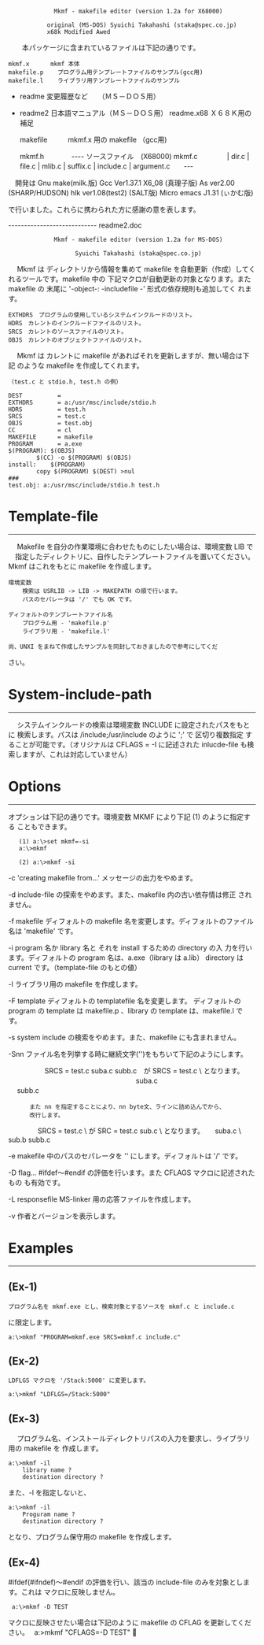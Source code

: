 
                 Mkmf - makefile editor (version 1.2a for X68000)

		       original (MS-DOS) Syuichi Takahashi (staka@spec.co.jp)
		       x68k Modified Awed


　　本パッケージに含まれているファイルは下記の通りです。

	mkmf.x      mkmf 本体
	makefile.p    プログラム用テンプレートファイルのサンプル(gcc用)
	makefile.l    ライブラリ用テンプレートファイルのサンプル
*	readme        変更履歴など　　（ＭＳ－ＤＯＳ用）
*	readme2       日本語マニュアル（ＭＳ－ＤＯＳ用）
	readme.x68    Ｘ６８Ｋ用の補足

	makefile　　　mkmf.x 用の makefile （gcc用)

	mkmf.h　　　　---- ソースファイル　(X68000)
	mkmf.c　　　 　|
	dir.c          |
	file.c         |
	mlib.c         |
 	suffix.c       |
	include.c      |
	argument.c　　---


　開発は Gnu make(milk.版) 
	 Gcc Ver1.37.1 X6_08 (真理子版)
	 As ver2.00 (SHARP/HUDSON)
	 hlk ver1.08(test2) (SALT版)
	 Micro emacs J1.31 (ぃかむ版)

  で行いました。これらに携わられた方に感謝の意を表します。

---------------------------- readme2.doc


                 Mkmf - makefile editor (version 1.2a for MS-DOS)

                       Syuichi Takahashi (staka@spec.co.jp)



　  Mkmf は ディレクトリから情報を集めて makefile を自動更新（作成）してく
  れるツールです。makefile 中の 下記マクロが自動更新の対象となります。また
  makefile の 末尾に '-object-: -includefile -' 形式の依存規則も追加してく
  れます。

	EXTHDRS　プログラムの使用しているシステムインクルードのリスト。
	HDRS　カレントのインクルードファイルのリスト。
	SRCS　カレントのソースファイルのリスト。
	OBJS　カレントのオブジェクトファイルのリスト。

　  Mkmf は カレントに makefile があればそれを更新しますが、無い場合は下記
  のような makefile を作成してくれます。

	（test.c と stdio.h, test.h の例）

	DEST          =
	EXTHDRS       = a:/usr/msc/include/stdio.h
	HDRS          = test.h
	SRCS          = test.c
	OBJS          = test.obj
	CC            = cl
	MAKEFILE      = makefile
	PROGRAM       = a.exe
	$(PROGRAM):	$(OBJS)
			$(CC) -o $(PROGRAM) $(OBJS)
	install:	$(PROGRAM)
			copy $(PROGRAM) $(DEST) >nul
	###
	test.obj: a:/usr/msc/include/stdio.h test.h


# Template-file
-------------------------------------------------------------------------------
　  Makefile を自分の作業環境に合わせたものにしたい場合は、環境変数 LIB で 
　指定したディレクトリに、自作したテンプレートファイルを置いてください。Mkmf
  はこれをもとに makefile を作成します。

	環境変数
		検索は USRLIB -> LIB -> MAKEPATH の順で行います。
		パスのセパレータは '/' でも OK です。

	ディフォルトのテンプレートファイル名
		プログラム用 - 'makefile.p'
		ライブラリ用 - 'makefile.l'

    尚、UNXI をまねて作成したサンプルを同封しておきましたので参考にしてくだ
  さい。


# System-include-path
-------------------------------------------------------------------------------
　   システムインクルードの検索は環境変数 INCLUDE に設定されたパスをもとに
   検索します。パスは /include;/usr/include のように ';' で 区切り複数指定
   することが可能です。（オリジナルは CFLAGS = -I に記述された inlucde-file
   も検索しますが、これは対応していません）


# Options
------------------------------------------------------------------------------
   オプションは下記の通りです。環境変数 MKMF により下記 (1) のように指定する
   こともできます。

       (1) a:\>set mkmf=-si
	   a:\>mkmf

       (2) a:\>mkmf -si


   -c   'creating makefile from...' メッセージの出力をやめます。

   -d   include-file の探索をやめます。また、makefile 内の古い依存情は修正
        されません。

   -f makefile
	ディフォルトの makefile 名を変更します。ディフォルトのファイル名は
        'makefile' です。

   -i   program 名か library 名と それを install するための directory の入
        力を行います。ディフォルトの program 名は、a.exe（library は a.lib）
        directory は current です。（template-file のもとの値）

   -l   ライブラリ用の makefile を作成します。

   -F template
        ディフォルトの templatefile 名を変更します。 ディフォルトの program
        の template は makefile.p 、library の template は、makefile.l です。

   -s   system include の検索をやめます。また、makefile にも含まれません。

   -Snn
        ファイル名を列挙する時に継続文字('\')をもちいて下記のようにします。

　　　　　  SRCS = test.c suba.c subb.c　が  SRCS = test.c \ となります。
  　      　　　　　　　　　　　　　　　　　        suba.c \
    　                                              subb.c

          また nn を指定することにより、nn byte文、ラインに詰め込んでから、
          改行します。

　　　　    SRCS = test.c \  が  SRC = test.c sub.c \ となります。
        　         suba.c \            sub.b
                   subb.c

   -e   makefile 中のパスのセパレータを '\' にします。ディフォルトは '/' です。

   -D flag...
        #ifdef～#endif の評価を行います。また CFLAGS マクロに記述されたもの
        も有効です。

   -L responsefile
        MS-linker 用の応答ファイルを作成します。

   -v   作者とバージョンを表示します。

# Examples
-------------------------------------------------------------------------------
(Ex-1)
------
    プログラム名を mkmf.exe とし、検索対象とするソースを mkmf.c と include.c
  に限定します。

	a:\>mkmf "PROGRAM=mkmf.exe SRCS=mkmf.c include.c"

(Ex-2)
------
    LDFLGS マクロを '/Stack:5000' に変更します。

	a:\>mkmf "LDFLGS=/Stack:5000"

(Ex-3)
------
　  プログラム名、インストールディレクトリパスの入力を要求し、ライブラリ用の 
  makefile を 作成します。

	a:\>mkmf -il
        library name ?
        destination directory ?

  また、-l を指定しないと、

	a:\>mkmf -il
        Proguram name ?
        destination directory ?

  となり、プログラム保守用の makefile を作成します。


(Ex-4)
------
  #ifdef(#ifndef)～#endif の評価を行い、該当の include-file のみを対象としま
  す。これは マクロに反映しません。

     a:\>mkmf -D TEST

   マクロに反映させたい場合は下記のように makefile の CFLAG を更新してください。　 
     a:\>mkmf "CFLAGS=-D TEST"

